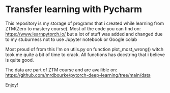 # Transfer learning with Pycharm
This repository is my storage of programs that i created while learning from ZTM(Zero to mastery course). 
Most of the code you can find on: https://www.learnpytorch.io/ but a lot of stuff was added and changed due to my stuburness not to use Jupyter notebook or Google colab

Most proud of from this I'm on utils.py  on function plot_most_wrong() witch took me quite a bit of time to crack. 
All functions has docstring that i believe is quite good. 

The data are part of ZTM course and are availible on: https://github.com/mrdbourke/pytorch-deep-learning/tree/main/data

Enjoy!
